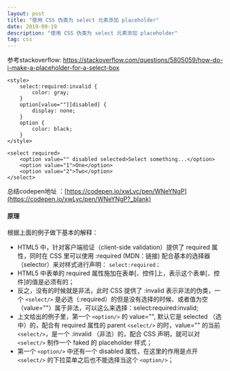 ```yaml
---
layout: post
title: "使用 CSS 伪类为 select 元素添加 placeholder"
date: 2019-09-19
description: "使用 CSS 伪类为 select 元素添加 placeholder"
tag: css
---   
```


 参考stackoverflow: https://stackoverflow.com/questions/5805059/how-do-i-make-a-placeholder-for-a-select-box

    <style>
    	select:required:invalid {
        	color: gray;
    	}
    	option[value=""][disabled] {
        	display: none;
    	}
    	option {
        	color: black;
    	}
    </style>

    <select required>
    	<option value="" disabled selected>Select something...</option>
        <option value="1">One</option>
        <option value="2">Two</option>
    </select>

总结codepen地址 ：[https://codepen.io/xwLyc/pen/WNeYNgP](https://codepen.io/xwLyc/pen/WNeYNgP?_blank)

#### 原理

根据上面的例子做下基本的解释：

- HTML5 中，针对客户端验证（client-side validation）提供了 required 属性，同时在 CSS 里可以使用 :required (MDN：链接) 配合基本的选择器（selector）来对样式进行声明： `select:required；`
- HTML5 中表单的 required 属性施加在表单[、控件]上，表示这个表单[、控件]的值是必须有的；
- 反之，没有的时候就是非法，此时 CSS 提供了 :invalid 表示非法的伪类，一个 `<select/>` 是必选（:required）的但是没有选择的时候、或者值为空（value=""）属于非法，可以这么来选择：select:required:invalid;
- 上文给出的例子里，第一个 `<option/>` 的 value="", 默认它是 selected （选中）的，配合有 required 属性的 parent `<select/>` 的时，value="" 的当前 `<select/>`，是一个 :invalid （非法）的，配合 CSS 声明，就可以对 `<select/>` 制作一个 faked 的 placeholder 样式；
- 第一个 `<option/>` 中还有一个 disabled 属性，在这里的作用是点开 `<select/>` 的下拉菜单之后也不能选择当这个 `<option/>`；
